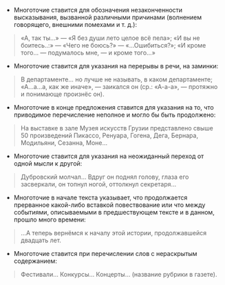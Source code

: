 - Многоточие ставится для обозначения незаконченности высказывания, вызванной различными причинами (волнением говорящего, внешними помехами и т. д.):
> «А, так ты…» — «Я без души лето целое всё пела»; «И вы не боитесь..:» — «Чего не боюсь?» — «…Ошибиться?»; «И кроме того… — подумалось мне, — и кроме того…»

- Многоточие ставится для указания на перерывы в речи, на заминки:
> В департаменте… но лучше не называть, в каком департаменте; «А…а…а, как же иначе», — заикался он (ср.: «А-а-а», — протяжно и понимающе произнёс он).

- Многоточие в конце предложения ставится для указания на то, что приводимое перечисление неполное и могло бы быть продолжено:
> На выставке в зале Музея искусств Грузии представлено свыше 50 произведений Пикассо, Ренуара, Гогена, Дега, Бернара, Модильяни, Сезанна, Моне…

- Многоточие ставится для указания на неожиданный переход от одной мысли к другой:
> Дубровский молчал… Вдруг он поднял голову, глаза его засверкали, он топнул ногой, оттолкнул секретаря…

- Многоточие в начале текста указывает, что продолжается прерванное какой-либо вставкой повествование или что между событиями, описываемыми в предшествующем тексте и в данном, прошло много времени:
> …А теперь вернёмся к началу этой истории, продолжавшейся двадцать лет.

- Многоточие ставится при перечислении слов с нераскрытым содержанием:
> Фестивали… Конкурсы… Концерты… (название рубрики в газете).
